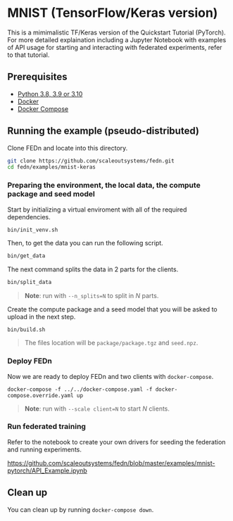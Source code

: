 # MNIST (TensorFlow/Keras version)

This is a mimimalistic TF/Keras version of the Quickstart Tutorial (PyTorch). For more detailed explaination including a Jupyter Notebook with 
examples of API usage for starting and interacting with federated experiments, refer to that tutorial.

## Prerequisites
- [Python 3.8, 3.9 or 3.10](https://www.python.org/downloads)
- [Docker](https://docs.docker.com/get-docker)
- [Docker Compose](https://docs.docker.com/compose/install)

## Running the example (pseudo-distributed)
Clone FEDn and locate into this directory.
```sh
git clone https://github.com/scaleoutsystems/fedn.git
cd fedn/examples/mnist-keras
```

### Preparing the environment, the local data, the compute package and seed model

Start by initializing a virtual enviroment with all of the required dependencies.
```sh
bin/init_venv.sh
```

Then, to get the data you can run the following script.
```sh
bin/get_data
```

The next command splits the data in 2 parts for the clients.
```sh
bin/split_data
```
> **Note**: run with `--n_splits=N` to split in *N* parts.

Create the compute package and a seed model that you will be asked to upload in the next step.
```
bin/build.sh
```
> The files location will be `package/package.tgz` and `seed.npz`.

### Deploy FEDn 
Now we are ready to deploy FEDn and two clients with `docker-compose`.

```
docker-compose -f ../../docker-compose.yaml -f docker-compose.override.yaml up  
```

> **Note**: run with `--scale client=N` to start *N* clients.

### Run federated training 
Refer to the notebook to create your own drivers for seeding the federation and running experiments.

 https://github.com/scaleoutsystems/fedn/blob/master/examples/mnist-pytorch/API_Example.ipynb 

## Clean up
You can clean up by running `docker-compose down`.
